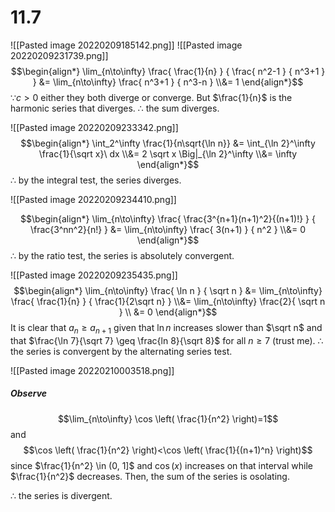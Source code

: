 # 11.7
![[Pasted image 20220209185142.png]]
![[Pasted image 20220209231739.png]]
$$\begin{align*}
	\lim_{n\to\infty} \frac{
		\frac{1}{n}
	} {
		\frac{
			n^2-1
		} {
			n^3+1
		}
	}
		&= 
			\lim_{n\to\infty} \frac{
				n^3+1
			} {
				n^3-n
			}
		\\&= 1
\end{align*}$$
$\because c>0$ either they both diverge or converge. But $\frac{1}{n}$ is the harmonic series that diverges.
$\therefore$ the sum diverges.

![[Pasted image 20220209233342.png]]
$$\begin{align*}
	\int_2^\infty \frac{1}{n\sqrt{\ln n}}
	&=
		\int_{\ln 2}^\infty
			\frac{1}{\sqrt x}\ dx
	\\&= 
		2 \sqrt x \Big|_{\ln 2}^\infty
	\\&=
		\infty
\end{align*}$$
$\therefore$ by the integral test, the series diverges.

![[Pasted image 20220209234410.png]]

$$\begin{align*}
	\lim_{n\to\infty} \frac{
		\frac{3^{n+1}(n+1)^2}{(n+1)!}
	} {
		\frac{3^nn^2}{n!}
	}
	&=
		\lim_{n\to\infty} \frac{
			3(n+1)
		} {
			n^2
		}
	\\&=
		0
\end{align*}$$
$\therefore$ by the ratio test, the series is absolutely convergent.

![[Pasted image 20220209235435.png]]
$$\begin{align*}
	\lim_{n\to\infty} \frac{
		\ln n
	} {
		\sqrt n
	}
	&=
		\lim_{n\to\infty} \frac{
			\frac{1}{n}
		} {
			\frac{1}{2\sqrt n}
		}
	\\&=
		\lim_{n\to\infty} \frac{2}{
			\sqrt n
		}
	\\ &= 0
\end{align*}$$
It is clear that $a_n \geq a_{n+1}$ given that $\ln n$ increases slower than $\sqrt n$ and that $\frac{\ln 7}{\sqrt 7} \geq \frac{ln 8}{\sqrt 8}$ for all $n \geq 7$ (trust me).
$\therefore$ the series is convergent by the alternating series test.

![[Pasted image 20220210003518.png]]

##### Observe
$$\lim_{n\to\infty} \cos \left( \frac{1}{n^2} \right)=1$$
and
$$\cos \left( \frac{1}{n^2} \right)<\cos \left( \frac{1}{(n+1)^n} \right)$$
since $\frac{1}{n^2} \in (0, 1]$ and $\cos(x)$ increases on that interval while $\frac{1}{n^2}$ decreases. Then, the sum of the series is osolating.

$\therefore$ the series is divergent.